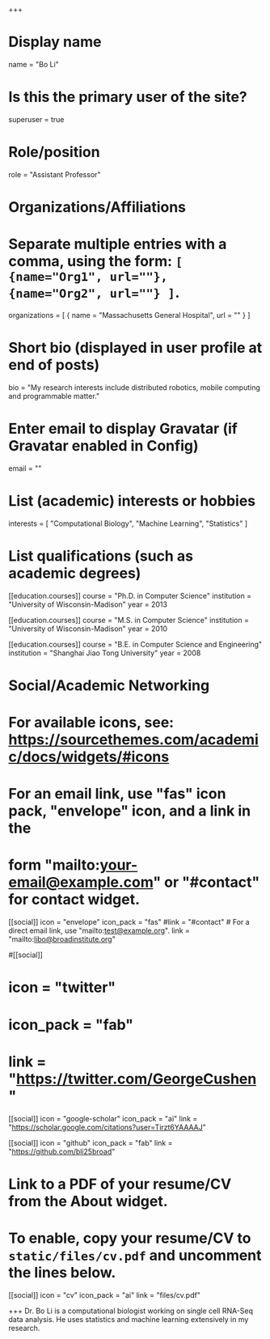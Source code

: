 +++
# Display name
name = "Bo Li"

# Is this the primary user of the site?
superuser = true

# Role/position
role = "Assistant Professor"

# Organizations/Affiliations
#   Separate multiple entries with a comma, using the form: `[ {name="Org1", url=""}, {name="Org2", url=""} ]`.
organizations = [ { name = "Massachusetts General Hospital", url = "" } ]

# Short bio (displayed in user profile at end of posts)
bio = "My research interests include distributed robotics, mobile computing and programmable matter."

# Enter email to display Gravatar (if Gravatar enabled in Config)
email = ""

# List (academic) interests or hobbies
interests = [
    "Computational Biology",
    "Machine Learning",
    "Statistics"
]

# List qualifications (such as academic degrees)
[[education.courses]]
  course = "Ph.D. in Computer Science"
  institution = "University of Wisconsin-Madison"
  year = 2013

[[education.courses]]
  course = "M.S. in Computer Science"
  institution = "University of Wisconsin-Madison"
  year = 2010

[[education.courses]]
  course = "B.E. in Computer Science and Engineering"
  institution = "Shanghai Jiao Tong University"
  year = 2008

# Social/Academic Networking
# For available icons, see: https://sourcethemes.com/academic/docs/widgets/#icons
#   For an email link, use "fas" icon pack, "envelope" icon, and a link in the
#   form "mailto:your-email@example.com" or "#contact" for contact widget.

[[social]]
  icon = "envelope"
  icon_pack = "fas"
  #link = "#contact"  # For a direct email link, use "mailto:test@example.org".
  link = "mailto:libo@broadinstitute.org"

#[[social]]
#  icon = "twitter"
#  icon_pack = "fab"
#  link = "https://twitter.com/GeorgeCushen"

[[social]]
  icon = "google-scholar"
  icon_pack = "ai"
  link = "https://scholar.google.com/citations?user=Tirzt6YAAAAJ"

[[social]]
  icon = "github"
  icon_pack = "fab"
  link = "https://github.com/bli25broad"

# Link to a PDF of your resume/CV from the About widget.
# To enable, copy your resume/CV to `static/files/cv.pdf` and uncomment the lines below.
[[social]]
  icon = "cv"
  icon_pack = "ai"
  link = "files/cv.pdf"

+++
Dr. Bo Li is a computational biologist working on single cell RNA-Seq data analysis. He uses statistics and machine learning extensively in my research.

